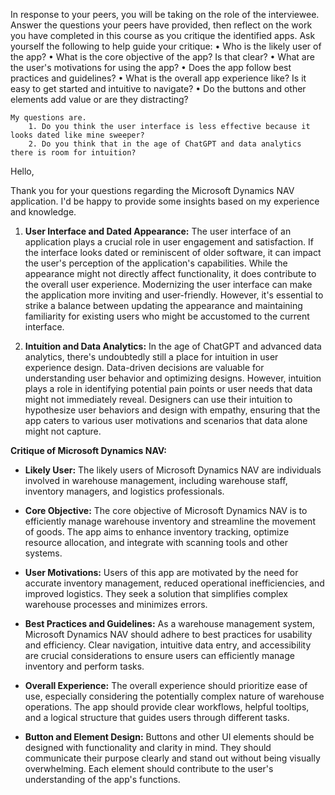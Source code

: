 ﻿In response to your peers, you will be taking on the role of the interviewee. Answer the questions your peers have provided, then reflect on the work you have completed in this course as you critique the identified apps. Ask yourself the following to help guide your critique:
    • Who is the likely user of the app? 
    • What is the core objective of the app? Is that clear? 
    • What are the user's motivations for using the app? 
    • Does the app follow best practices and guidelines? 
    • What is the overall app experience like? Is it easy to get started and intuitive to navigate? 
    • Do the buttons and other elements add value or are they distracting? 
```The application I chose is Microsoft Dynamics NAV. It is a warehouse management system that is very robust. It tracks warehouse inventory from the time the item enters the warehouse to the time it leaves. It integrates with scanning tools and other systems. 
My questions are.
    1. Do you think the user interface is less effective because it looks dated like mine sweeper? 
    2. Do you think that in the age of ChatGPT and data analytics there is room for intuition?  
```

Hello,

Thank you for your questions regarding the Microsoft Dynamics NAV application. I'd be happy to provide some insights based on my experience and knowledge.

1. **User Interface and Dated Appearance:**
   The user interface of an application plays a crucial role in user engagement and satisfaction. If the interface looks dated or reminiscent of older software, it can impact the user's perception of the application's capabilities. While the appearance might not directly affect functionality, it does contribute to the overall user experience. Modernizing the user interface can make the application more inviting and user-friendly. However, it's essential to strike a balance between updating the appearance and maintaining familiarity for existing users who might be accustomed to the current interface.

2. **Intuition and Data Analytics:**
   In the age of ChatGPT and advanced data analytics, there's undoubtedly still a place for intuition in user experience design. Data-driven decisions are valuable for understanding user behavior and optimizing designs. However, intuition plays a role in identifying potential pain points or user needs that data might not immediately reveal. Designers can use their intuition to hypothesize user behaviors and design with empathy, ensuring that the app caters to various user motivations and scenarios that data alone might not capture.

**Critique of Microsoft Dynamics NAV:**

- **Likely User:** The likely users of Microsoft Dynamics NAV are individuals involved in warehouse management, including warehouse staff, inventory managers, and logistics professionals.

- **Core Objective:** The core objective of Microsoft Dynamics NAV is to efficiently manage warehouse inventory and streamline the movement of goods. The app aims to enhance inventory tracking, optimize resource allocation, and integrate with scanning tools and other systems.

- **User Motivations:** Users of this app are motivated by the need for accurate inventory management, reduced operational inefficiencies, and improved logistics. They seek a solution that simplifies complex warehouse processes and minimizes errors.

- **Best Practices and Guidelines:** As a warehouse management system, Microsoft Dynamics NAV should adhere to best practices for usability and efficiency. Clear navigation, intuitive data entry, and accessibility are crucial considerations to ensure users can efficiently manage inventory and perform tasks.

- **Overall Experience:** The overall experience should prioritize ease of use, especially considering the potentially complex nature of warehouse operations. The app should provide clear workflows, helpful tooltips, and a logical structure that guides users through different tasks.

- **Button and Element Design:** Buttons and other UI elements should be designed with functionality and clarity in mind. They should communicate their purpose clearly and stand out without being visually overwhelming. Each element should contribute to the user's understanding of the app's functions.


